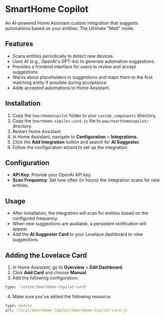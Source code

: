 # SmartHome Copilot

An AI-powered Home Assistant custom integration that suggests automations based on your entities. The Ultimate "Matt" mode.

## Features

- Scans entities periodically to detect new devices.
- Uses AI (e.g., OpenAI's GPT-4o) to generate automation suggestions.
- Provides a frontend interface for users to review and accept suggestions.
- Warns about placeholders in suggestions and maps them to the first matching
  entity if possible during acceptance.
- Adds accepted automations to Home Assistant.

## Installation

1. Copy the `SmartHomeCopilot` folder to your `custom_components` directory.
2. Copy the `SmartHome-Copilot-card.js` file to `www/smarthomecopilot/` directory.
3. Restart Home Assistant.
4. In Home Assistant, navigate to **Configuration** > **Integrations**.
5. Click the **Add Integration** button and search for **AI Suggester**.
6. Follow the configuration wizard to set up the integration.

## Configuration

- **API Key**: Provide your OpenAI API key.
- **Scan Frequency**: Set how often (in hours) the integration scans for new entities.

## Usage

- After installation, the integration will scan for entities based on the configured frequency.
- When new suggestions are available, a persistent notification will appear.
- Add the **AI Suggester Card** to your Lovelace dashboard to view suggestions.

## Adding the Lovelace Card

1. In Home Assistant, go to **Overview** > **Edit Dashboard**.
2. Click **Add Card** and choose **Manual**.
3. Add the following configuration:

```yaml
type: 'custom:SmartHome-Copilot-card'
```

4. Make sure you've added the following resource:

```yaml
type: module
url: /local/SmartHome_Copilot/SmartHome-Copilot-card.js
```
